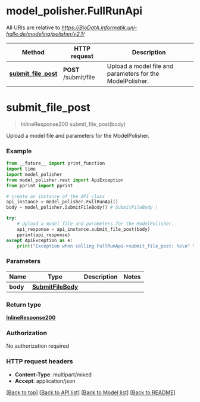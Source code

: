 # model_polisher.FullRunApi

All URIs are relative to *https://BioDatA.informatik.uni-halle.de/modeling/polisher/v2.1/*

Method | HTTP request | Description
------------- | ------------- | -------------
[**submit_file_post**](FullRunApi.md#submit_file_post) | **POST** /submit/file | Upload a model file and parameters for the ModelPolisher.

# **submit_file_post**
> InlineResponse200 submit_file_post(body)

Upload a model file and parameters for the ModelPolisher.

### Example
```python
from __future__ import print_function
import time
import model_polisher
from model_polisher.rest import ApiException
from pprint import pprint

# create an instance of the API class
api_instance = model_polisher.FullRunApi()
body = model_polisher.SubmitFileBody() # SubmitFileBody | 

try:
    # Upload a model file and parameters for the ModelPolisher.
    api_response = api_instance.submit_file_post(body)
    pprint(api_response)
except ApiException as e:
    print("Exception when calling FullRunApi->submit_file_post: %s\n" % e)
```

### Parameters

Name | Type | Description  | Notes
------------- | ------------- | ------------- | -------------
 **body** | [**SubmitFileBody**](SubmitFileBody.md)|  | 

### Return type

[**InlineResponse200**](InlineResponse200.md)

### Authorization

No authorization required

### HTTP request headers

 - **Content-Type**: multipart/mixed
 - **Accept**: application/json

[[Back to top]](#) [[Back to API list]](../README.md#documentation-for-api-endpoints) [[Back to Model list]](../README.md#documentation-for-models) [[Back to README]](../README.md)

